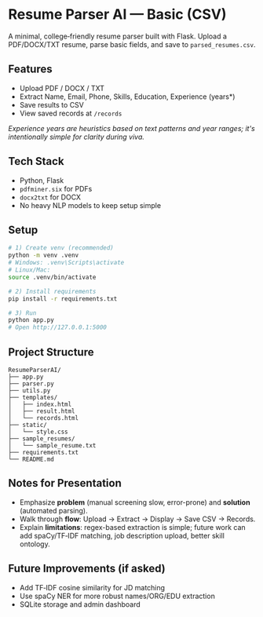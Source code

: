 # Resume Parser AI — Basic (CSV)

A minimal, college‑friendly resume parser built with Flask. Upload a PDF/DOCX/TXT resume, parse basic fields, and save to `parsed_resumes.csv`.

## Features
- Upload PDF / DOCX / TXT
- Extract Name, Email, Phone, Skills, Education, Experience (years*)
- Save results to CSV
- View saved records at `/records`

*Experience years are heuristics based on text patterns and year ranges; it's intentionally simple for clarity during viva.*

## Tech Stack
- Python, Flask
- `pdfminer.six` for PDFs
- `docx2txt` for DOCX
- No heavy NLP models to keep setup simple

## Setup
```bash
# 1) Create venv (recommended)
python -m venv .venv
# Windows: .venv\Scripts\activate
# Linux/Mac:
source .venv/bin/activate

# 2) Install requirements
pip install -r requirements.txt

# 3) Run
python app.py
# Open http://127.0.0.1:5000
```

## Project Structure
```
ResumeParserAI/
├── app.py
├── parser.py
├── utils.py
├── templates/
│   ├── index.html
│   ├── result.html
│   └── records.html
├── static/
│   └── style.css
├── sample_resumes/
│   └── sample_resume.txt
├── requirements.txt
└── README.md
```

## Notes for Presentation
- Emphasize **problem** (manual screening slow, error-prone) and **solution** (automated parsing).
- Walk through **flow**: Upload → Extract → Display → Save CSV → Records.
- Explain **limitations**: regex-based extraction is simple; future work can add spaCy/TF‑IDF matching, job description upload, better skill ontology.

## Future Improvements (if asked)
- Add TF‑IDF cosine similarity for JD matching
- Use spaCy NER for more robust names/ORG/EDU extraction
- SQLite storage and admin dashboard
